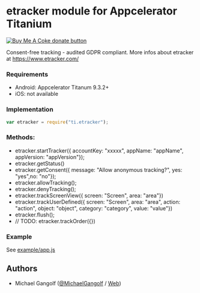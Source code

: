 # etracker module for Appcelerator Titanium

<span class="badge-buymeacoffee"><a href="https://www.buymeacoffee.com/miga" title="donate"><img src="https://img.shields.io/badge/buy%20me%20a%20coke-donate-orange.svg" alt="Buy Me A Coke donate button" /></a></span>


Consent-free tracking - audited GDPR compliant.
More infos about etracker at https://www.etracker.com/

### Requirements

* Android: Appcelerator Titanum 9.3.2+
* iOS: not available

### Implementation

```javascript
var etracker = require("ti.etracker");
```

### Methods:

* etracker.startTracker({ accountKey: "xxxxx", appName: "appName", appVersion: "appVersion"});
* etracker.getStatus()
* etracker.getConsent({ message: "Allow anonymous tracking?", yes: "yes",no: "no"});
* etracker.allowTracking();
* etracker.denyTracking();
* etracker.trackScreenView({ screen: "Screen", area: "area"})
* etracker.trackUserDefined({ screen: "Screen", area: "area", action: "action", object: "object", category: "category", value: "value"})
* etracker.flush();
* // TODO: etracker.trackOrder({})

### Example

See <a href="example/app.js">example/app.js</a>

## Authors

- Michael Gangolf ([@MichaelGangolf](https://twitter.com/MichaelGangolf) / [Web](http://migaweb.de))
